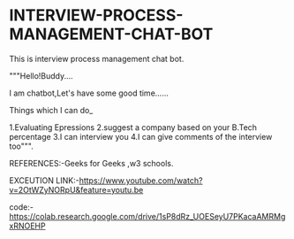 # INTERVIEW-PROCESS-MANAGEMENT-CHAT-BOT
This is interview process management chat bot.

 """Hello!Buddy....
 
I am chatbot,Let's have some good time......

Things which I can do_

1.Evaluating Epressions
2.suggest a company based on your B.Tech percentage
3.I can interview you
4.I can give comments of the interview too""".


REFERENCES:-Geeks for Geeks ,w3 schools.


EXCEUTION LINK:-https://www.youtube.com/watch?v=2OtWZyNORpU&feature=youtu.be


code:-https://colab.research.google.com/drive/1sP8dRz_UOESeyU7PKacaAMRMgxRNOEHP
